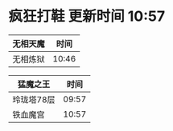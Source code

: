 # 疯狂打鞋 更新时间 10:57

| 无相天魔   | 时间    |
|--------|-------|
| 无相炼狱 | 10:46 |

| 猛魔之王   | 时间    |
|--------|-------|
| 玲珑塔78层 | 09:57 |
| 铁血魔宫 | 10:57 |
